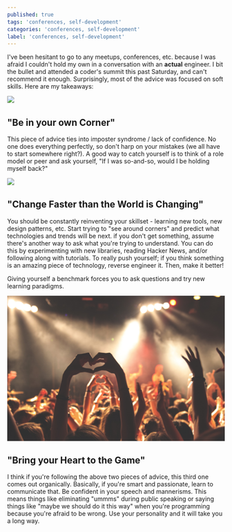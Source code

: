 ```yaml
---
published: true
tags: 'conferences, self-development'
categories: 'conferences, self-development'
label: 'conferences, self-development'
---
```

I've been hesitant to go to any meetups, conferences, etc. because I was afraid I couldn't hold my own in a conversation with an **actual** engineer. I bit the bullet and attended a coder's summit this past Saturday, and can't recommend it enough. Surprisingly, most of the advice was focused on soft skills. Here are my takeaways: 

<img src="/images/StockSnap_YBD1S2AW8B.jpg" class="fit image">

## "Be in your own Corner"
This piece of advice ties into imposter syndrome / lack of confidence. No one does everything perfectly, so don't harp on your mistakes (we all have to start somewhere right?). A good way to catch yourself is to think of a role model or peer and ask yourself, "If I was so-and-so, would I be holding myself back?"

<img src="/images/StockSnap_NG124L3E8H.jpg" class="fit image">

## "Change Faster than the World is Changing"

You should be constantly reinventing your skillset - learning new tools, new design patterns, etc. Start trying to "see around corners" and predict what technologies and trends will be next. if you don't get something, assume there's another way to ask what you're trying to understand. You can do this by experimenting with new libraries, reading Hacker News, and/or following along with tutorials. To really push yourself; if you think something is an amazing piece of technology, reverse engineer it. Then, make it better! 

Giving yourself a benchmark forces you to ask questions and try new learning paradigms. 

<img src="/images/StockSnap_IUJP9OI22I.jpg" class="fit image">

## "Bring your Heart to the Game"

I think if you're following the above two pieces of advice, this third one comes out organically. Basically, if you're smart and passionate, learn to communicate that. Be confident in your speech and mannerisms. This means things like eliminating "ummms" during public speaking or saying things like "maybe we should do it this way" when you're programming because you're afraid to be wrong. Use your personality and it will take you a long way.

